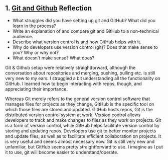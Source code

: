 ## 1. [Git and Github](1_get_started/readme.md) Reflection

* What struggles did you have setting up git and GitHub? What did you learn in the process?
* Write an explanation of and compare git and GitHub to a non-technical audience. 
* Describe what version control is and how GitHub helps with it.
* Why do developers use version control (git)? Does that make sense to you? Why or why not?
* What doesn't make sense? What does?

Git & Github setup were relatively straightforward, although the conversation about repositories and merging, pushing, pulling etc. is still very new to my ears. I struggled a bit understanding all the functionality on GitHub. I learned how to begin interacting with repos, though, and appreciating their importance.

Whereas Git merely refers to the general version control software that manages files for projects as they change, GitHub is the specific tool on which those files are stored and updated. GitHub hosts repos, Git is the distributed version control system at work. 
Version control allows developers to track and make changes to files as they work on projects. Git is a form of version control, while GitHub helps facilitate version control by storing and updating repos. 
Developers use git to better monitor projects and update files, as well as to facilitate efficient collaboration on projects. It is very useful and seems almost necessary now. Git is still very new and unfamiliar, but GitHub seems pretty straightforward to use. I imagine as I put it to use, git will become easier to understand/operate. 
